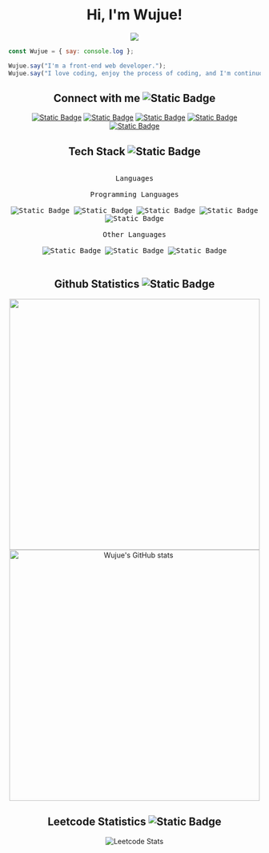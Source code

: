 <div align="center">
  

<h1>
  Hi, I'm Wujue!
</h1>
<img src="https://komarev.com/ghpvc/?username=wujue0115&color=8e759c&style=for-the-badge">
<div align="left">

```javascript
const Wujue = { say: console.log };

Wujue.say("I'm a front-end web developer.");
Wujue.say("I love coding, enjoy the process of coding, and I'm continuously learning!");
```

</div>


<h2>
  Connect with me
  <img alt="Static Badge" src="https://img.shields.io/badge/_-%23ffffff00?style=flat-square&logo=x&logoColor=%238e759c">
</h2>
<a href="https://github.com/wujue0115"><img alt="Static Badge" src="https://img.shields.io/badge/Wujue0115-%23181717?style=for-the-badge&logo=github&logoColor=%23fff" alt="github"></a>
<a href="https://twitter.com/wujue0115"><img alt="Static Badge" src="https://img.shields.io/badge/Wujue0115-%23000?style=for-the-badge&logo=x&logoColor=%23fff"></a>
<a href="https://leetcode.com/Wujue0115/"><img alt="Static Badge" src="https://img.shields.io/badge/Wujue0115-%23000?style=for-the-badge&logo=leetcode&logoColor=%23FFA116"></a>
<a href="https://www.linkedin.com/in/tzu-yu-cheng-51a611265/"><img alt="Static Badge" src="https://img.shields.io/badge/Tzu--Yu%20Cheng-%230A66C2?style=for-the-badge&logo=linkedin&logoColor=%23fff"></a>
<a href="mailto:wujue0115@gmail.com"><img alt="Static Badge" src="https://img.shields.io/badge/wujue0115%40gmail.com-%23EA4335?style=for-the-badge&logo=gmail&logoColor=%23fff"></a>


<h2>
  Tech Stack
  <img alt="Static Badge" src="https://img.shields.io/badge/_-%23ffffff00?style=flat-square&logo=typescript&logoColor=%238e759c">
</h2>
<kbd>
  <br>
  <kbd>Languages</kbd>
  <br>
  <br>
  
  <kbd>
    <kbd>Programming Languages</kbd>
    <br>
    <br>
    <img alt="Static Badge" src="https://img.shields.io/badge/JavaScript-%23F7DF1E?style=for-the-badge&logo=javascript&logoColor=%23181825">
    <img alt="Static Badge" src="https://img.shields.io/badge/TypeScript-%233178C6?style=for-the-badge&logo=typescript&logoColor=%23fff">
    <img alt="Static Badge" src="https://img.shields.io/badge/Python-%233776AB?style=for-the-badge&logo=python&logoColor=%23fff">
    <img alt="Static Badge" src="https://img.shields.io/badge/C%2B%2B-%2300599C?style=for-the-badge&logo=c%2B%2B&logoColor=%23fff">
    <img alt="Static Badge" src="https://img.shields.io/badge/Swift-%23F05138?style=for-the-badge&logo=swift&logoColor=%23fff">
  </kbd>
  <br>
  <br>
  
  <kbd>
    <kbd>Other Languages</kbd>
    <br>
    <br>
    <img alt="Static Badge" src="https://img.shields.io/badge/Html5-%23E34F26?style=for-the-badge&logo=html5&logoColor=%23fff">
    <img alt="Static Badge" src="https://img.shields.io/badge/CSS3-%231572B6?style=for-the-badge&logo=css3&logoColor=%23fff">
    <img alt="Static Badge" src="https://img.shields.io/badge/SCSS-%23CC6699?style=for-the-badge&logo=sass&logoColor=%23fff">
  </kbd>
  <br>
  <br>
</kbd>


<h2>
  Github Statistics
  <img alt="Static Badge" src="https://img.shields.io/badge/_-%23ffffff00?style=flat-square&logo=github&logoColor=%238e759c">
</h2>
<img src="https://stats.dooboo.io/api/github-stats-advanced?login=Wujue0115" width="500">
<br>
<img src="https://camo.githubusercontent.com/77ba48ec2be0154a4db6001b94f3bab6e94a1de6a77ea616a640171564165ff6/68747470733a2f2f6769746875622d726561646d652d73746174732e76657263656c2e6170702f6170693f757365726e616d653d57756a75653031313526626f726465725f7261646975733d342662675f636f6c6f723d36352c3265333434302c386537353963267469746c655f636f6c6f723d66666626746578745f636f6c6f723d66666626626f726465725f636f6c6f723d343334633564" alt="Wujue's GitHub stats" data-canonical-src="https://github-readme-stats.vercel.app/api?username=Wujue0115&amp;border_radius=5&amp;bg_color=65,2e3440,8e759c&amp;title_color=fff&amp;text_color=fff&amp;border_color=434c5d" width=500>

<!--
![Wujue's GitHub stats](https://github-readme-stats.vercel.app/api?username=Wujue0115\&border_radius=4\&bg_color=65,2e3440,8e759c\&title_color=fff\&text_color=fff\&border_color=434c5d)

![Wujue's GitHub stats](https://github-readme-stats.vercel.app/api?username=Wujue0115&show_icons=true&theme=tokyonight)
-->


<h2>
  Leetcode Statistics
  <img alt="Static Badge" src="https://img.shields.io/badge/_-%23ffffff00?style=flat-square&logo=leetcode&logoColor=%238e759c">
</h2>
  
![Leetcode Stats](https://leetcard.jacoblin.cool/Wujue0115?ext=contest&theme=nord&font=Allerta%20Stencil\&border=1\&border_radius=5\&width=500)


</div>



<!--
**Wujue0115/Wujue0115** is a ✨ _special_ ✨ repository because its `README.md` (this file) appears on your GitHub profile.

Here are some ideas to get you started:

- 🔭 I’m currently working on ...
- 🌱 I’m currently learning ...
- 👯 I’m looking to collaborate on ...
- 🤔 I’m looking for help with ...
- 💬 Ask me about ...
- 📫 How to reach me: ...
- 😄 Pronouns: ...
- ⚡ Fun fact: ...
-->
